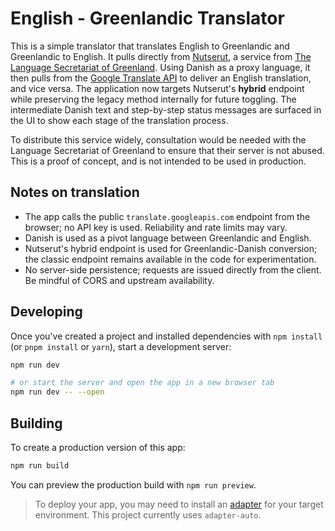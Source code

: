 # English - Greenlandic Translator

This is a simple translator that translates English to Greenlandic and Greenlandic to English. It pulls directly from [Nutserut](https://nutserut.gl/en), a service from [The Language Secretariat of Greenland](https://oqaasileriffik.gl/en/). Using Danish as a proxy language, it then pulls from the [Google Translate API](https://cloud.google.com/translate/docs/) to deliver an English translation, and vice versa. The application now targets Nutserut's **hybrid** endpoint while preserving the legacy method internally for future toggling. The intermediate Danish text and step-by-step status messages are surfaced in the UI to show each stage of the translation process.

To distribute this service widely, consultation would be needed with the Language Secretariat of Greenland to ensure that their server is not abused. This is a proof of concept, and is not intended to be used in production.

## Notes on translation

- The app calls the public `translate.googleapis.com` endpoint from the browser; no API key is used. Reliability and rate limits may vary.
- Danish is used as a pivot language between Greenlandic and English.
- Nutserut's hybrid endpoint is used for Greenlandic-Danish conversion; the classic endpoint remains available in the code for experimentation.
- No server-side persistence; requests are issued directly from the client. Be mindful of CORS and upstream availability.

## Developing

Once you've created a project and installed dependencies with `npm install` (or `pnpm install` or `yarn`), start a development server:

```bash
npm run dev

# or start the server and open the app in a new browser tab
npm run dev -- --open
```

## Building

To create a production version of this app:

```bash
npm run build
```

You can preview the production build with `npm run preview`.

> To deploy your app, you may need to install an [adapter](https://kit.svelte.dev/docs/adapters) for your target environment. This project currently uses `adapter-auto`.
